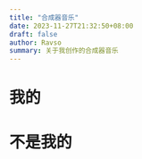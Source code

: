 ```yaml
---
title: "合成器音乐"
date: 2023-11-27T21:32:50+08:00
draft: false
author: Ravso
summary: 关于我创作的合成器音乐
---
```

# 我的

# 不是我的